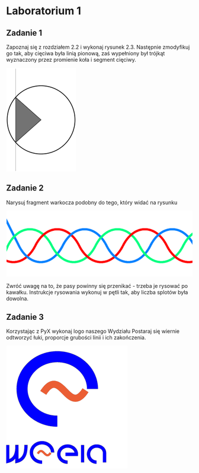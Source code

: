 # Laboratorium 1

## Zadanie 1

Zapoznaj się z rozdziałem 2.2 i wykonaj rysunek 2.3. Następnie zmodyfikuj go tak, aby cięciwa była linią pionową, zaś wypełniony był trójkąt wyznaczony przez promienie koła i segment cięciwy.

![zad1](pyx02.png)


## Zadanie 2

Narysuj fragment warkocza podobny do tego, który widać na rysunku

![zad2](lab03a-warkocz.png)


Zwróć uwagę na to, że pasy powinny się przenikać  - trzeba je rysować po kawałku. Instrukcje rysowania wykonuj w pętli tak, aby liczba splotów była dowolna.

## Zadanie 3

Korzystając z PyX wykonaj logo naszego Wydziału
Postaraj się wiernie odtworzyć łuki, proporcje grubości linii i ich zakończenia.

![zad1](weeia.png)